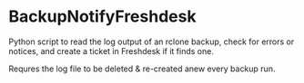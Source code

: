 # BackupNotifyFreshdesk

Python script to read the log output of an rclone backup, check for errors or notices, and create a ticket in Freshdesk if it finds one.

Requres the log file to be deleted & re-created anew every backup run.
